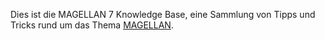 [](Import_odbc-3264.md)Dies ist die MAGELLAN 7 Knowledge Base, eine Sammlung von Tipps und Tricks rund um das Thema [MAGELLAN](http://magellan.stueber.de). 

